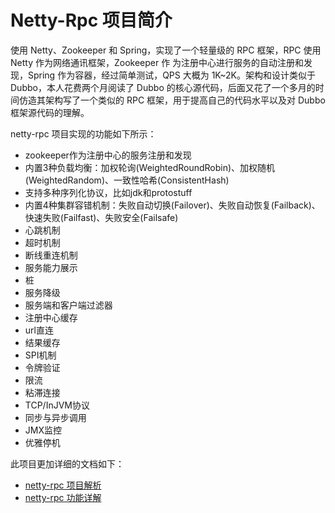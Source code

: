# Netty-Rpc 项目简介

使用 Netty、Zookeeper 和 Spring，实现了一个轻量级的 RPC 框架，RPC 使用 Netty 作为网络通讯框架，Zookeeper 作
为注册中心进行服务的自动注册和发现，Spring 作为容器，经过简单测试，QPS 大概为 1K~2K。架构和设计类似于 Dubbo，本人花费两个月阅读了 Dubbo 的核心源代码，后面又花了一个多月的时间仿造其架构写了一个类似的 RPC 框架，用于提高自己的代码水平以及对
 Dubbo 框架源代码的理解。

netty-rpc 项目实现的功能如下所示：

+ zookeeper作为注册中心的服务注册和发现
+ 内置3种负载均衡：加权轮询(WeightedRoundRobin)、加权随机(WeightedRandom)、一致性哈希(ConsistentHash)
+ 支持多种序列化协议，比如jdk和protostuff
+ 内置4种集群容错机制：失败自动切换(Failover)、失败自动恢复(Failback)、快速失败(Failfast)、失败安全(Failsafe)
+ 心跳机制
+ 超时机制
+ 断线重连机制
+ 服务能力展示
+ 桩
+ 服务降级
+ 服务端和客户端过滤器
+ 注册中心缓存
+ url直连
+ 结果缓存
+ SPI机制
+ 令牌验证
+ 限流
+ 粘滞连接
+ TCP/InJVM协议
+ 同步与异步调用
+ JMX监控
+ 优雅停机

此项目更加详细的文档如下：

+ [netty-rpc 项目解析](https://github.com/xuweilin2014/netty-rpc/issues/10)
+ [netty-rpc 功能详解](https://github.com/xuweilin2014/netty-rpc/issues/11)





